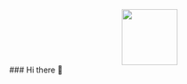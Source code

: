 

<div id="header" align="center">
  <img src="https://media.giphy.com/media/v1.Y2lkPTc5MGI3NjExMDcxNjAyMjM0ZDU2YmExMTQ3OTlmNjBiMTI1ZjQ3MWVkNDU0MmE4OCZjdD1n/uMTyymkLjRQ8ribNNP/giphy.gif" width="100"/>
</div>
### Hi there 👋

<!--
**sevenspace/sevenspace** is a ✨ _special_ ✨ repository because its `README.md` (this file) appears on your GitHub profile.

Here are some ideas to get you started:

- 🔭 I’m currently working on ...
- 🌱 I’m currently learning ...
- 👯 I’m looking to collaborate on ...
- 🤔 I’m looking for help with ...
- 💬 Ask me about ...
- 📫 How to reach me: ...
- 😄 Pronouns: ...
- ⚡ Fun fact: ...
-->


